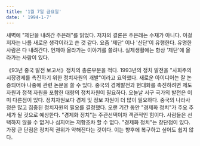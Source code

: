 ```yaml
---
title: '1월 7일 금요일'
date: ' 1994-1-7'
---
```

새벽에 "제단을 내려간 주은래"를 읽었다. 저자의 결론은 주은래는 수재가 아니다. 이걸 저자는 나름 새로운 생각이라고 쓴 것 같다. 요즘 '제단' 이나 '신단'이 유행한다. 유명한 사람은 다 내려간다.  언제야 올라가는 이야기를 쓸려나. 실제생활에는 항상 '제단'에 올라가는 사람이 있다.

《93년 중국 발전 보고서》정치의 총론부분을 적다. 1993년의 정치 발전을 "사회주의 시장경제를 촉진하기 위한 정치자원의 개발"이라고 요약했다. 새로운 아이디어는 잘 논증되어야 나중에 관련 논문을 쓸 수 있다. 중국의 경제발전과 현대화를 촉진하려면 제도자원과 정책 자원을 포함한 대량의 정치자원이 필요하다. 오늘날 서구 국가의 발전은 이미 다른점이 있다. 정치자원보다 경제 및 정보 자원이 더 많이 필요하다. 중국의 나라사정은 많고 집중된 정치자원의 필요를 결정했다. 오랜 기간 동안 "경제화 정치"가 주요 추세가 될 것으로 예상한다. "경제화 정치"는 주관선택이자 객관적인 힘이다. 사람들은 선택하지 않을 수 없거나 심지어는 저항조차 할 수 없다. "경제화 정치"는 장단점이 있다. 가장 큰 단점은 정치적 권위가 약해진다는 것이다. 이는 향후에 복구하고 싶어도 쉽지 않다.
